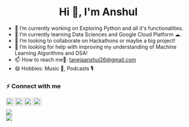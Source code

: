 <h1 align="center">Hi 👋, I'm Anshul</h1>


- 🔭 I’m currently working on Exploring Python and all it's functionalities.
- 🌱 I’m currently learning Data Sciences and Google Cloud Platform ☁.
- 👯 I’m looking to collaborate on Hackathons or maybe a big project!
- 🤔 I’m looking for help with improving my understanding of Machine Learning Algorithms and DSA!
- 📫 How to reach me📧: tanejaanshul26@gmail.com
- 😄 Hobbies: Music 🎵, Podcasts 🎙

### ⚡ Connect with me

[<img align="left" alt="anshul | LinkedIn" width="22px" src="https://cdn.jsdelivr.net/npm/simple-icons@v3/icons/linkedin.svg" />](https://www.linkedin.com/in/anshul-1493a3145)
[<img align="left" alt="anshul | Twitter" width="22px" src="https://cdn.jsdelivr.net/npm/simple-icons@v3/icons/twitter.svg" />](https://twitter.com/AnshulTaneja10)
[<img align="left" alt="anshul | Instagram" width="22px" src="https://cdn.jsdelivr.net/npm/simple-icons@v3/icons/instagram.svg" />](https://www.instagram.com/anshullllll._/?igshid=c8ntcez21m7j)
[<img align="left" alt="anshul | Facebook" width="22px" src="https://cdn.jsdelivr.net/npm/simple-icons@v3/icons/facebook.svg" />](https://www.facebook.com/anshul.taneja.5621/?viewas=)
<br>

<img src="https://github-readme-stats.vercel.app/api?username=anshultaneja&count_private=true&show_icons=true&hide_border=true" />
<br>
<img src="https://github-readme-stats.vercel.app/api/top-langs/?username=anshultaneja" />
